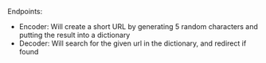 Endpoints:
- Encoder: Will create a short URL by generating 5 random characters and putting the result into a dictionary
- Decoder: Will search for the given url in the dictionary, and redirect if found